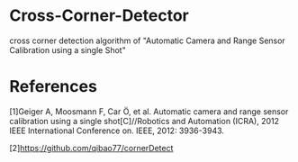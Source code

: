 # Cross-Corner-Detector
cross corner detection algorithm of "Automatic Camera and Range Sensor Calibration using a single Shot"



# References
[1]Geiger A, Moosmann F, Car Ö, et al. Automatic camera and range sensor calibration using a single shot[C]//Robotics and Automation (ICRA), 2012 IEEE International Conference on. IEEE, 2012: 3936-3943.

[2]https://github.com/qibao77/cornerDetect
